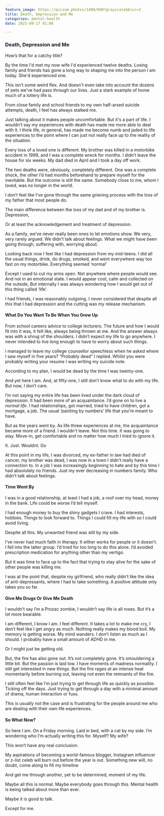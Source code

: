 ```yaml
---
feature_image: https://picsum.photos/1400/600?grayscale&blur=2
title: Death, Depression and Me
categories: mental-health
date: 2021-09-17 01:00

---
```

### Death, Depression and Me

How’s that for a catchy title?

By the time I'd met my now wife I'd experienced twelve deaths. Losing family and friends has gone a long way to shaping me into the person I am today. She'd experienced one.

This isn't some weird flex. And doesn't even take into account the dozens of pets we've had pass through our lives. Just a stark example of home much of a lottery life is.

From close family and school friends to my own half-arsed suicide attempts, death, I feel has always stalked me.

Just talking about it makes people uncomfortable. But it's a part of life. I wouldn’t say my experiences with death has made me more able to deal with it. I think life, in general, has made me become numb and jaded to life experiences to the point where I can just not really face up to the reality of the situation.

Every loss of a loved one is different. My brother was killed in a motorbike accident in 1999, and I was a complete wreck for months. I didn’t leave the house for six weeks. My dad died in April and I took a day off work.

The two deaths were, obviously, completely different. One was a complete shock, the other I’d had months beforehand to prepare myself for the inevitable. But the outcome is still the same. Somebody close to me, whom I loved, was no longer in the world.

I don’t feel like I’ve gone through the same grieving process with the loss of my father that most people do.

The main difference between the loss of my dad and of my brother is. Depression,

Or at least the acknowledgement and treatment of depression.

As a family, we’ve never really been ones to let emotions show. We very, very rarely argued. We didn’t talk about feelings. What we might have been going through, suffering with, worrying about.

Looking back now I feel like I had depression from my mid-teens. I did all the usual things, drink, do drugs, smoked, and went everywhere way too fast on my motorbike. Everything seemed ‘normal’

Except I used to cut my arms open. Not anywhere where people would see. And not in an emotional state. I would appear cool, calm and collected on the outside, But internally I was always wondering how I would get out of this thing called ‘life’.

I had friends, I was reasonably outgoing. I never considered that despite all this that I had depression and the cutting was my release mechanism.

#### What Do You Want To Be When You Grow Up

From school careers advice to college lecturers. The future and how I would fit into it was, it felt like, always being thrown at me. And the answer always was with a shrug of the shoulders. I didn’t expect my life to go anywhere. I never intended to live long enough to have to worry about such things.

I managed to leave my college counsellor speechless when he asked where I saw myself in five years? “Probably dead” I replied. Whilst you were probably writing your resume I was writing my suicide note.

According to my plan, I would be dead by the time I was twenty-one.

And yet here I am. And, at fifty-one, I still don’t know what to do with my life. But now, I don’t care.

I’m not saying my entire life has been lived under the dark cloud of depression. It had been more of an acquaintance. I’d gone on to live a _normal life_. I had relationships, got married, tried to have children, got a mortgage, a job. The usual ‘painting by numbers’ life that you’re meant to have.

But as the years went by. As life threw experiences at me, the acquaintance became more of a friend. I wouldn't leave. Not this time. It was going to stay. Move-in, get comfortable and no matter how much I tried to ignore it.

It. Just. Wouldnt. Go

At this point in my life, I was divorced, my ex-father in law had died of cancer, my brother was dead, I was now in a town I didn’t really have a connection to. In a job I was increasingly beginning to hate and by this time I had absolutely no friends. Just my ever decreasing in numbers family. Who didn’t talk about feelings.

#### Time Went By

I was in a good relationship, at least I had a job, a roof over my head, money in the bank. Life could be worse I’d tell myself.

I had enough money to buy the shiny gadgets I crave. I had interests, hobbies. Things to look forward to. Things I could fill my life with so I could avoid living.

Despite all this. My unwanted friend was still by my side.

I’ve never had much faith in therapy. It either works for people or it doesn’t. I fell into the latter group. I’d tried for too long to do this alone. I’d avoided prescription medication for anything other than my vertigo.

But it was time to face up to the fact that trying to stay alive for the sake of other people was killing me.

I was at the point that, despite my girlfriend, who really didn’t like the idea of anti-depressants, where I had to take something. A positive attitude only takes you so far.

#### Give Me Drugs Or Give Me Death

I wouldn’t say I’m a Prozac zombie, I wouldn’t say life is all roses. But it’s a lot more bearable.

I am different, I know I am. I feel different. It takes a lot to make me cry, I don’t feel like I get angry as much. Nothing really makes my blood boil. My memory is getting worse. My mind wanders. I don’t listen as much as I should. I probably have a small amount of ADHD in me.

Or I might just be getting old.

But, the fire has also gone out. It’s not completely gone. It’s smouldering a little bit. But the passion is laid low. I have moments of madness normality. I still get interested in new things. But the fire rages at an intense heat momentarily before burning out, leaving not even the remnants of the fire.

I still often feel like I’m just trying to get through life as quickly as possible. Ticking off the days. Just trying to get through a day with a minimal amount of drama, human interaction or fuss.

This is usually not the case and is frustrating for the people around me who are dealing with their own life experiences.

#### So What Now?

So here I am. On a Friday morning. Laid in bed, with a cat by my side. I’m wondering who I’m actually writing this for. Myself? My wife?

This won’t have any real conclusion.

My aspirations of becoming a world-famous blogger, Instagram influencer or z-list celeb will burn out before the year is out. Something new will, no doubt, come along to fill my timeline

And get me through another, yet to be determined, moment of my life.

Maybe all this is normal. Maybe everybody goes through this. Mental health is being talked about more than ever.

Maybe it is good to talk.

Except for me.